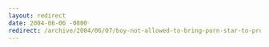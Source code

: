 ```yaml
---
layout: redirect
date: 2004-06-06 -0800
redirect: /archive/2004/06/07/boy-not-allowed-to-bring-porn-star-to-prom.aspx/
---
```

